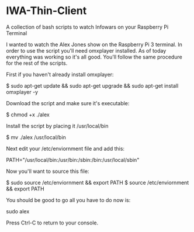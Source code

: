 # IWA-Thin-Client
A collection of bash scripts to watch Infowars on your Raspberry Pi Terminal 

I wanted to watch the Alex Jones show on the Raspberry Pi 3 terminal. In order to use the script you'll need omxplayer installed. As of today everything was working so it's all good. You'll follow the same procedure for the rest of the scripts. 

First if you haven't already install omxplayer: 

$ sudo apt-get update && sudo apt-get upgrade && sudo apt-get install omxplayer -y

Download the script and make sure it's executable: 

$ chmod +x ./alex 

Install the script by placing it /usr/local/bin

$ mv ./alex /usr/local/bin

Next edit your /etc/enviornment file and add this:

PATH="/usr/local/bin:/usr/bin:/sbin:/bin:/usr/local/sbin" 

Now you'll want to source this file: 

$ sudo source /etc/enviornment && export PATH
$ source /etc/enviornment && export PATH

You should be good to go all you have to do now is: 

sudo alex

Press Ctrl-C to return to your console. 
